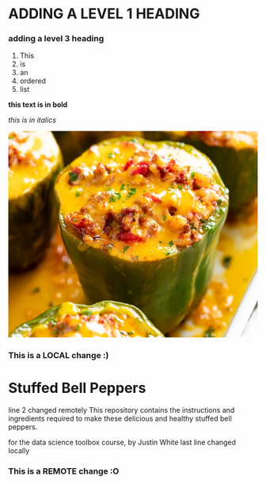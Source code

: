 # ADDING A LEVEL 1 HEADING

### adding a level 3 heading

1. This
2. is
3. an
4. ordered
5. list

**this text is in bold**

*this is in italics*

![Yummy](./recipe.png)


### This is a LOCAL change :)
# Stuffed Bell Peppers
line 2 changed remotely
This repository contains the instructions and ingredients required to make these delicious and healthy stuffed bell peppers.


for the data science toolbox course, by Justin White
last line changed locally
### This is a REMOTE change :O
